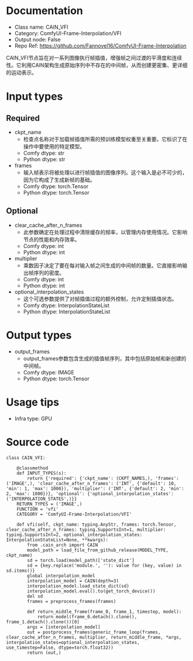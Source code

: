 # Documentation
- Class name: CAIN_VFI
- Category: ComfyUI-Frame-Interpolation/VFI
- Output node: False
- Repo Ref: https://github.com/Fannovel16/ComfyUI-Frame-Interpolation

CAIN_VFI节点旨在对一系列图像执行帧插值，增强帧之间过渡的平滑度和连续性。它利用CAIN架构生成原始序列中不存在的中间帧，从而创建更密集、更详细的运动表示。

# Input types
## Required
- ckpt_name
    - 检查点名称对于加载帧插值所需的预训练模型权重至关重要。它标识了在操作中要使用的特定模型。
    - Comfy dtype: str
    - Python dtype: str
- frames
    - 输入帧表示将被处理以进行帧插值的图像序列。这个输入是必不可少的，因为它构成了生成新帧的基础。
    - Comfy dtype: torch.Tensor
    - Python dtype: torch.Tensor
## Optional
- clear_cache_after_n_frames
    - 此参数确定在处理过程中清除缓存的频率，以管理内存使用情况。它影响节点的性能和内存效率。
    - Comfy dtype: int
    - Python dtype: int
- multiplier
    - 乘数因子决定了要在每对输入帧之间生成的中间帧的数量。它直接影响输出帧序列的密度。
    - Comfy dtype: int
    - Python dtype: int
- optional_interpolation_states
    - 这个可选参数提供了对帧插值过程的额外控制，允许定制插值状态。
    - Comfy dtype: InterpolationStateList
    - Python dtype: InterpolationStateList

# Output types
- output_frames
    - output_frames参数包含生成的插值帧序列，其中包括原始帧和新创建的中间帧。
    - Comfy dtype: IMAGE
    - Python dtype: torch.Tensor

# Usage tips
- Infra type: GPU

# Source code
```
class CAIN_VFI:

    @classmethod
    def INPUT_TYPES(s):
        return {'required': {'ckpt_name': (CKPT_NAMES,), 'frames': ('IMAGE',), 'clear_cache_after_n_frames': ('INT', {'default': 10, 'min': 1, 'max': 1000}), 'multiplier': ('INT', {'default': 2, 'min': 2, 'max': 1000})}, 'optional': {'optional_interpolation_states': ('INTERPOLATION_STATES',)}}
    RETURN_TYPES = ('IMAGE',)
    FUNCTION = 'vfi'
    CATEGORY = 'ComfyUI-Frame-Interpolation/VFI'

    def vfi(self, ckpt_name: typing.AnyStr, frames: torch.Tensor, clear_cache_after_n_frames: typing.SupportsInt=1, multiplier: typing.SupportsInt=2, optional_interpolation_states: InterpolationStateList=None, **kwargs):
        from .cain_arch import CAIN
        model_path = load_file_from_github_release(MODEL_TYPE, ckpt_name)
        sd = torch.load(model_path)['state_dict']
        sd = {key.replace('module.', ''): value for (key, value) in sd.items()}
        global interpolation_model
        interpolation_model = CAIN(depth=3)
        interpolation_model.load_state_dict(sd)
        interpolation_model.eval().to(get_torch_device())
        del sd
        frames = preprocess_frames(frames)

        def return_middle_frame(frame_0, frame_1, timestep, model):
            return model(frame_0.detach().clone(), frame_1.detach().clone())[0]
        args = [interpolation_model]
        out = postprocess_frames(generic_frame_loop(frames, clear_cache_after_n_frames, multiplier, return_middle_frame, *args, interpolation_states=optional_interpolation_states, use_timestep=False, dtype=torch.float32))
        return (out,)
```